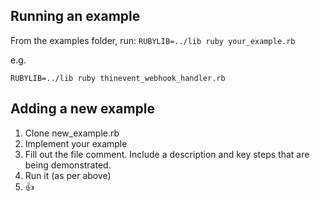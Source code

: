 ## Running an example

From the examples folder, run:
`RUBYLIB=../lib ruby your_example.rb`

e.g.

`RUBYLIB=../lib ruby thinevent_webhook_handler.rb`

## Adding a new example

1. Clone new_example.rb
2. Implement your example
3. Fill out the file comment. Include a description and key steps that are being demonstrated.
4. Run it (as per above)
5. 👍
